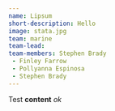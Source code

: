 ```yaml
---
name: Lipsum
short-description: Hello
image: stata.jpg
team: marine
team-lead:
team-members: Stephen Brady
 - Finley Farrow
 - Pollyanna Espinosa
 - Stephen Brady
---
```


Test **content** *ok*
